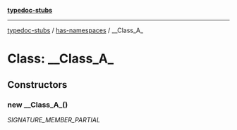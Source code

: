 [**typedoc-stubs**](../../index.md)

***

[typedoc-stubs](../../index.md) / [has-namespaces](../index.md) / \_\_Class\_A\_

# Class: \_\_Class\_A\_

## Constructors

<a id="constructors" name="constructors"></a>

### new \_\_Class\_A\_()

_SIGNATURE_MEMBER_PARTIAL_
